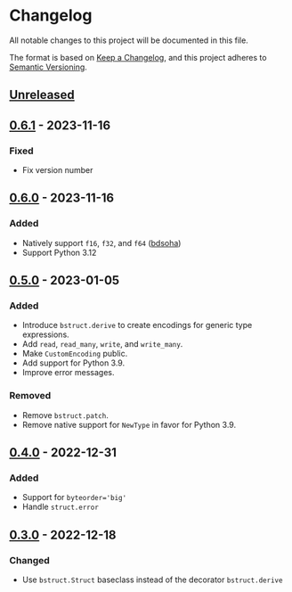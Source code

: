# Changelog

All notable changes to this project will be documented in this file.

The format is based on [Keep a Changelog](https://keepachangelog.com/en/1.0.0/),
and this project adheres to [Semantic Versioning](https://semver.org/spec/v2.0.0.html).

## [Unreleased]

## [0.6.1] - 2023-11-16

### Fixed

- Fix version number

## [0.6.0] - 2023-11-16

### Added

- Natively support `f16`, `f32`, and `f64` ([bdsoha](https://github.com/bdsoha))
- Support Python 3.12 

## [0.5.0] - 2023-01-05

### Added

- Introduce `bstruct.derive` to create encodings for generic type expressions.
- Add `read`, `read_many`, `write`, and `write_many`.
- Make `CustomEncoding` public.
- Add support for Python 3.9.
- Improve error messages.

### Removed

- Remove `bstruct.patch`.
- Remove native support for `NewType` in favor for Python 3.9.

## [0.4.0] - 2022-12-31

### Added

- Support for `byteorder='big'`
- Handle `struct.error`

## [0.3.0] - 2022-12-18

### Changed

- Use `bstruct.Struct` baseclass instead of the decorator `bstruct.derive`

[unreleased]: https://github.com/flxbe/bstruct/compare/v0.6.1...HEAD
[0.6.1]: https://github.com/flxbe/bstruct/compare/v0.6.0...v0.6.1
[0.6.0]: https://github.com/flxbe/bstruct/compare/v0.5.0...v0.6.0
[0.5.0]: https://github.com/flxbe/bstruct/compare/v0.4.0...v0.5.0
[0.4.0]: https://github.com/flxbe/bstruct/compare/v0.3.0...v0.4.0
[0.3.0]: https://github.com/flxbe/bstruct/compare/v0.2.0...v0.3.0
